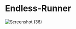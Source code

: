 # Endless-Runner
![Screenshot (36)](https://github.com/SibasisRath/Endless-Runner/assets/57254317/9c5ee6e3-9082-4d23-801a-b2ab16e55c9d)
